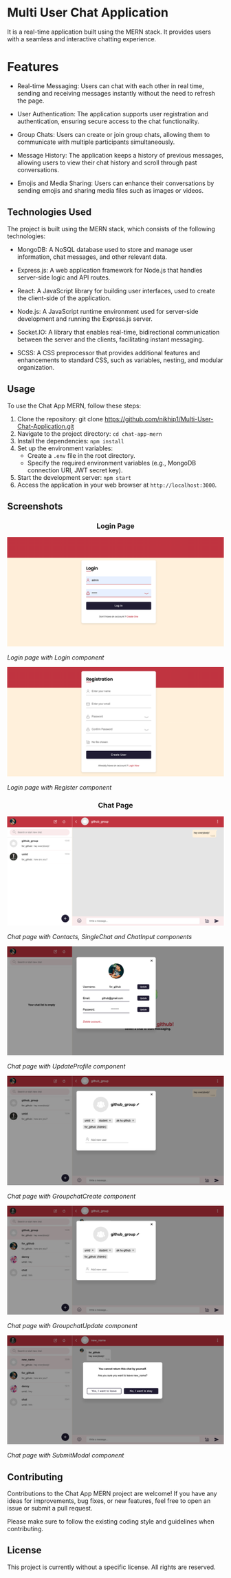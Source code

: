 # Multi User Chat Application

It is a real-time application built using the MERN stack. It provides users with a seamless and interactive chatting experience.

# Features

- Real-time Messaging: Users can chat with each other in real time, sending and receiving messages instantly without the need to refresh the page.

- User Authentication: The application supports user registration and authentication, ensuring secure access to the chat functionality.

- Group Chats: Users can create or join group chats, allowing them to communicate with multiple participants simultaneously.

- Message History: The application keeps a history of previous messages, allowing users to view their chat history and scroll through past conversations.

- Emojis and Media Sharing: Users can enhance their conversations by sending emojis and sharing media files such as images or videos.

## Technologies Used

The project is built using the MERN stack, which consists of the following technologies:

- MongoDB: A NoSQL database used to store and manage user information, chat messages, and other relevant data.

- Express.js: A web application framework for Node.js that handles server-side logic and API routes.

- React: A JavaScript library for building user interfaces, used to create the client-side of the application.

- Node.js: A JavaScript runtime environment used for server-side development and running the Express.js server.

- Socket.IO: A library that enables real-time, bidirectional communication between the server and the clients, facilitating instant messaging.

- SCSS: A CSS preprocessor that provides additional features and enhancements to standard CSS, such as variables, nesting, and modular organization.

## Usage

To use the Chat App MERN, follow these steps:

1. Clone the repository: git clone https://github.com/nikhip1/Multi-User-Chat-Application.git
2. Navigate to the project directory: `cd chat-app-mern`
3. Install the dependencies: `npm install`
4. Set up the environment variables:
   - Create a `.env` file in the root directory.
   - Specify the required environment variables (e.g., MongoDB connection URI, JWT secret key).
5. Start the development server: `npm start`
6. Access the application in your web browser at `http://localhost:3000`.

## Screenshots

<h3 align="center">Login Page</h3>

![Login](screenshots/login_page_login.png)

*Login page with Login component*

![Register](screenshots/login_page_register.png)

*Login page with Register component*

<h3 align="center">Chat Page</h3>

![Chat](screenshots/chat_page.png)

*Chat page with Contacts, SingleChat and ChatInput components*

![UpdateProfile](screenshots/chat_page_update_profile.png)

*Chat page with UpdateProfile component*

![GroupchatCreate](screenshots/chat_page_groupchat_create.png)

*Chat page with GroupchatCreate component*

![GroupchatUpdate](screenshots/chat_page_group_update.png)

*Chat page with GroupchatUpdate component*

![SubmitModal](screenshots/chat_page_confirmation.png)

*Chat page with SubmitModal component*

## Contributing

Contributions to the Chat App MERN project are welcome! If you have any ideas for improvements, bug fixes, or new features, feel free to open an issue or submit a pull request.

Please make sure to follow the existing coding style and guidelines when contributing.

## License

This project is currently without a specific license. All rights are reserved.
